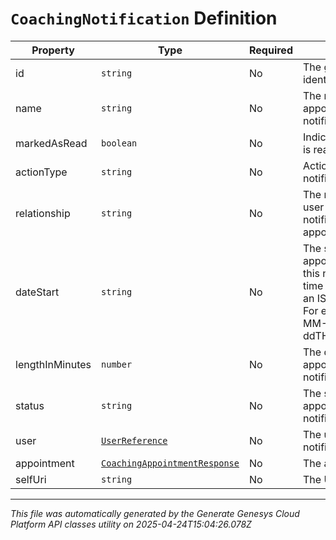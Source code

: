 # `CoachingNotification` Definition

| Property | Type | Required | Description |
|----------|------|----------|-------------|
| id | `string` | No | The globally unique identifier for the object. |
| name | `string` | No | The name of the appointment for this notification. |
| markedAsRead | `boolean` | No | Indicates if notification is read or unread |
| actionType | `string` | No | Action causing the notification. |
| relationship | `string` | No | The relationship of this user to this notification's appointment |
| dateStart | `string` | No | The start time of the appointment relating to this notification. Date time is represented as an ISO-8601 string. For example: yyyy-MM-ddTHH:mm:ss[.mmm]Z |
| lengthInMinutes | `number` | No | The duration of the appointment on this notification |
| status | `string` | No | The status of the appointment for this notification |
| user | [`UserReference`](userreference-definition.md) | No | The user of this notification |
| appointment | [`CoachingAppointmentResponse`](coachingappointmentresponse-definition.md) | No | The appointment |
| selfUri | `string` | No | The URI for this object |

---

*This file was automatically generated by the Generate Genesys Cloud Platform API classes utility on 2025-04-24T15:04:26.078Z*